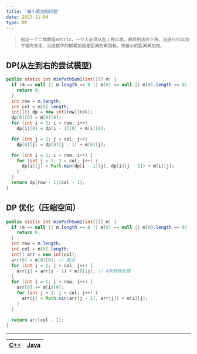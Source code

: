 ```yaml
---
title: '最小累加和问题'
date: 2023-11-04
type: DP
---
```


> `给定一个二维数组matrix，一个人必须从左上角出发，最后到达右下角，沿途只可以向下或向右走，沿途数字的都累加就是距离的累加和。求最小的距离累加和。`

## DP(从左到右的尝试模型)

```java
public static int minPathSum1(int[][] m) {
  if (m == null || m.length == 0 || m[0] == null || m[0].length == 0) {
    return 0;
  }
  int row = m.length;
  int col = m[0].length;
  int[][] dp = new int[row][col];
  dp[0][0] = m[0][0];
  for (int i = 1; i < row; i++)
    dp[i][0] = dp[i - 1][0] + m[i][0];

  for (int j = 1; j < col; j++)
    dp[0][j] = dp[0][j - 1] + m[0][j];

  for (int i = 1; i < row; i++) {
    for (int j = 1; j < col; j++) {
      dp[i][j] = Math.min(dp[i - 1][j], dp[i][j - 1]) + m[i][j];
    }
  }
  return dp[row - 1][col - 1];
}
```

## DP 优化（压缩空间）

```java
public static int minPathSum2(int[][] m) {
  if (m == null || m.length == 0 || m[0] == null || m[0].length == 0) {
    return 0;
  }
  int row = m.length;
  int col = m[0].length;
  int[] arr = new int[col];
  arr[0] = m[0][0]; // 起点
  for (int j = 1; j < col; j++) {
    arr[j] = arr[j - 1] + m[0][j]; // 0列特殊处理
  }
  for (int i = 1; i < row; i++) {
    arr[0] += m[i][0];
    for (int j = 1; j < col; j++) {
      arr[j] = Math.min(arr[j - 1], arr[j]) + m[i][j];
    }
  }

  return arr[col - 1];
}
```

<hr/>

| [C++](https://github.com/ZhengKe996/DS/blob/main/src/dp/min_path_sum.cpp) | [Java](https://github.com/ZhengKe996/DS/blob/main/src/dp/min_path_sum.java) |
| :-----------------------------------------------------------------------: | :-------------------------------------------------------------------------: |

